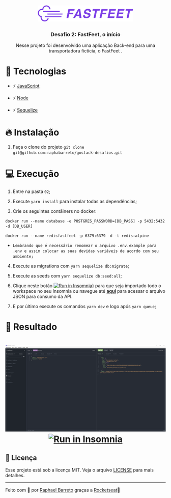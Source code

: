 <h1 align="center">
  <img alt="Fastfeet" title="Fastfeet" src="../.github/logo.png" width="300px" />
</h1>

<h3 align="center">Desafio 2: FastFeet, o início</h3>

<p align="center">Nesse projeto foi desenvolvido uma aplicação Back-end para uma transportadora fictícia, o FastFeet </a>.</p>


# 🚀 Tecnologias

- ⚡ [JavaScript](https://skylab.rocketseat.com.br/journey/starter)

- ⚡ [Node](https://nodejs.org/en/)
- ⚡ [Sequelize](https://sequelize.org/)

# 🔥 Instalação
1. Faça o clone do projeto `git clone git@github.com:raphabarreto/gostack-desafios.git`

# 💻 Execução
1. Entre na pasta `02`;

2. Execute `yarn install` para instalar todas as dependências;
3. Crie os seguintes contâiners no docker:
 ```
 docker run --name database -e POSTGRES_PASSWORD=[DB_PASS] -p 5432:5432 -d [DB_USER]
 ```
 ```
 docker run --name redisfastfeet -p 6379:6379 -d -t redis:alpine
 ```
* `Lembrando que é necessário renomear o arquivo .env.example para .env e assim colocar as suas devidas variáveis de acordo com seu ambiente;`
4. Execute as migrations com `yarn sequelize db:migrate`;

5. Execute as seeds com `yarn sequelize db:seed:all`;
6. Clique neste botão [![Run in Insomnia}](https://insomnia.rest/images/run.svg)](https://insomnia.rest/run/?label=Fastfeet&uri=https%3A%2F%2Fraw.githubusercontent.com%2Fraphabarreto%2Fgostack-desafios%2Fmaster%2F03%2FFastFeet.json) para que seja importado todo o workspace no seu Insomnia ou navegue até **[aqui](https://raw.githubusercontent.com/raphabarreto/gostack-desafios/master/03/FastFeet.json)** para acessar o arquivo JSON para consumo da API.
7. E por último execute os comandos `yarn dev` e logo após `yarn queue`;

# 🔨 Resultado
<h1 align="center">
<img src="../.github/backend.png" alt="Backend">
<a href="https://insomnia.rest/run/?label=Fastfeet&uri=https%3A%2F%2Fraw.githubusercontent.com%2Fraphabarreto%2Ffastfeet%2Fmaster%2Fbackend%2FFastFeet.json" target="_blank"><img src="https://insomnia.rest/images/run.svg" alt="Run in Insomnia"></a>
</h1>

## 🧾 Licença

Esse projeto está sob a licença MIT. Veja o arquivo [LICENSE](LICENSE.md) para mais detalhes.

---

Feito com 💖 por [Raphael Barreto](https://www.linkedin.com/in/raphael-barreto-15631747/)
graças a [Rocketseat](https://rocketseat.com.br/)🚀
